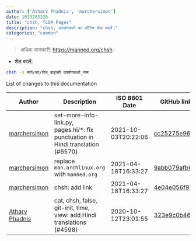 ```yaml
---
author: ['Atharv Phadnis', 'marchersimon']
date: 1633285326
title: "chsh, TLDR Pages"
description: "chsh, उपयोगकर्ता का लॉगिन शेल बदलें।"
categories: "common"
---
```

> अधिक जानकारी: <https://manned.org/chsh>।

- शेल बदलें:

```bash
chsh -s मार्ग/का/शेल_बाइनरी उपयोगकर्ता_नाम
```
List of changes to this documentation


Author | Description | ISO 8601 Date | GitHub link
------|-----|-----|-----
[marchersimon](mailto:50295997+marchersimon@users.noreply.github.com) | set-more-info-link.py, pages.hi/*: fix punctuation in Hindi translation (#6570) | 2021-10-03T20:22:06 | [cc25275e9687](https://github.com/tldr-pages/tldr/commit/cc25275e968713b5913477c768b61716c430d23c)
[marchersimon](mailto:marchersimon@zohomail.eu) | replace `man.archlinux.org` with `manned.org` | 2021-04-18T16:33:27 | [9abb079afb69](https://github.com/tldr-pages/tldr/commit/9abb079afb6972f3de61a30e1b3fb849ad4b68d9)
[marchersimon](mailto:marchersimon@zohomail.eu) | chsh: add link | 2021-04-18T16:33:27 | [4e04e056f91a](https://github.com/tldr-pages/tldr/commit/4e04e056f91a413edde013cae2a1bd9b30def4a7)
[Atharv Phadnis](mailto:31766648+Athi223@users.noreply.github.com) | cat, chsh, false, git-init, time, view: add Hindi translations (#4598) | 2020-10-12T23:01:55 | [323e9c0b46b8](https://github.com/tldr-pages/tldr/commit/323e9c0b46b8453f630e1f533d526f900c7cc6cc)

